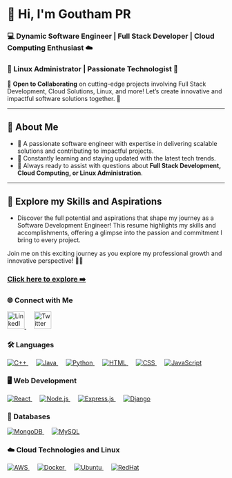 # 👋 Hi, I'm Goutham PR  

### 💻 Dynamic Software Engineer | Full Stack Developer | Cloud Computing Enthusiast ☁️  
### 🐧 Linux Administrator | Passionate Technologist 🚀  

🌟 **Open to Collaborating** on cutting-edge projects involving Full Stack Development, Cloud Solutions, Linux, and more! Let’s create innovative and impactful software solutions together. 🚀   

---

## 🧠 About Me  
- 🔧 A passionate software engineer with expertise in delivering scalable solutions and contributing to impactful projects.  
- 🌱 Constantly learning and staying updated with the latest tech trends.  
- 💬 Always ready to assist with questions about **Full Stack Development, Cloud Computing, or Linux Administration**.   

---
## 🌟 Explore my Skills and Aspirations
- Discover the full potential and aspirations that shape my journey as a Software Development Engineer! This resume highlights my skills and accomplishments, offering a glimpse into the passion and commitment I bring to every project.

Join me on this exciting journey as you explore my professional growth and innovative perspective! 🌱📄

### <a href="https://drive.google.com/file/d/1PIG8AFJSdv3ya763lkq0qYLDMFH4TQie/view?usp=sharing"><strong>Click here to explore ➡️</strong></a>

<h3>🌐 Connect with Me</h3>
<p>
  <a href="https://www.linkedin.com/in/gouthampr" target="_blank">
    <img src="https://cdn.jsdelivr.net/npm/@fortawesome/fontawesome-free@6.0.0/svgs/brands/linkedin.svg" alt="LinkedIn" width="40" height="40"/>
</a>&emsp;
<a href="https://twitter.com/gouthampr" target="_blank">
    <img src="https://cdn.jsdelivr.net/npm/@fortawesome/fontawesome-free@6.0.0/svgs/brands/twitter.svg" alt="Twitter" width="40" height="40"/>
</a>

</p>

<h3>🛠 Languages</h3>
<p>
  <a href="https://en.wikipedia.org/wiki/C%2B%2B" target="_blank">
  <img src="https://img.icons8.com/color/48/000000/c-plus-plus-logo.png" alt="C++" />
</a>&emsp;
  <a href="https://www.java.com/" target="_blank">
    <img src="https://skillicons.dev/icons?i=java" alt="Java" />
  </a>&emsp;
  <a href="https://www.python.org/" target="_blank">
    <img src="https://skillicons.dev/icons?i=python" alt="Python" />
  </a>&emsp;
  <a href="https://developer.mozilla.org/en-US/docs/Web/HTML" target="_blank">
    <img src="https://skillicons.dev/icons?i=html" alt="HTML" />
  </a>&emsp;
  <a href="https://developer.mozilla.org/en-US/docs/Web/CSS" target="_blank">
    <img src="https://skillicons.dev/icons?i=css" alt="CSS" />
  </a>&emsp;
  <a href="https://developer.mozilla.org/en-US/docs/Web/JavaScript" target="_blank">
    <img src="https://skillicons.dev/icons?i=javascript" alt="JavaScript" />
  </a>
</p>

<h3>🖥 Web Development</h3>
<p>
  <a href="https://reactjs.org/" target="_blank">
    <img src="https://skillicons.dev/icons?i=react" alt="React" />
  </a>&emsp;
  <a href="https://nodejs.org/" target="_blank">
    <img src="https://skillicons.dev/icons?i=nodejs" alt="Node.js" />
  </a>&emsp;
  <a href="https://expressjs.com/" target="_blank">
    <img src="https://skillicons.dev/icons?i=express" alt="Express.js" />
  </a>&emsp;
   <a href="https://www.djangoproject.com/" target="_blank">
    <img src="https://skillicons.dev/icons?i=django" alt="Django" />
  </a>
</p>

<h3>💾 Databases</h3>
<p>
  <a href="https://www.mongodb.com/" target="_blank">
    <img src="https://skillicons.dev/icons?i=mongodb" alt="MongoDB" />
  </a>&emsp;
  <a href="https://www.mysql.com/" target="_blank">
    <img src="https://skillicons.dev/icons?i=mysql" alt="MySQL" />
  </a>
</p>

<h3>☁️ Cloud Technologies and Linux</h3>
<p>
  <a href="https://aws.amazon.com/" target="_blank">
    <img src="https://skillicons.dev/icons?i=aws" alt="AWS" />
  </a>&emsp;
  <a href="https://www.docker.com/" target="_blank">
    <img src="https://skillicons.dev/icons?i=docker" alt="Docker" />
  </a>&emsp;
  <a href="https://ubuntu.com/" target="_blank">
    <img src="https://skillicons.dev/icons?i=ubuntu" alt="Ubuntu" />
  </a>&emsp;
  <a href="https://www.redhat.com/" target="_blank">
    <img src="https://skillicons.dev/icons?i=redhat" alt="RedHat" />
  </a>
</p>




